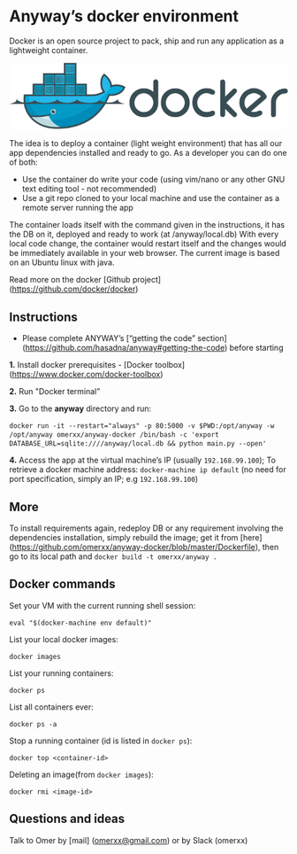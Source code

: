 Anyway’s docker environment
===========================

Docker is an open source project to pack, ship and run any application as a lightweight container.

 ![docker png](docker.png)

The idea is to deploy a container (light weight environment) that has all our app dependencies installed and ready to go.
As a developer you can do one of both:

* Use the container do write your code (using vim/nano or any other GNU text editing tool - not recommended)
* Use a git repo cloned to your local machine and use the container as a remote server running the app

The container loads itself with the command given in the instructions, it has the DB on it, deployed and ready to work (at /anyway/local.db)
With every local code change, the container would restart itself and the changes would be immediately available in your web browser.
The current image is based on an Ubuntu linux with java. 

Read more on the docker [Github project] (https://github.com/docker/docker)


Instructions
-----------------------
* Please complete ANYWAY’s [“getting the code” section] (https://github.com/hasadna/anyway#getting-the-code) before starting

**1.** Install docker prerequisites - [Docker toolbox] (https://www.docker.com/docker-toolbox)

**2.** Run "Docker terminal”

**3.** Go to the **anyway** directory and run:

    docker run -it --restart="always" -p 80:5000 -v $PWD:/opt/anyway -w /opt/anyway omerxx/anyway-docker /bin/bash -c 'export DATABASE_URL=sqlite:////anyway/local.db && python main.py --open'
**4.** Access the app at the virtual machine’s IP (usually `192.168.99.100`); 
To retrieve a docker machine address: `docker-machine ip default`
(no need for port specification, simply an IP; e.g `192.168.99.100`)


More
-----------------------
To install requirements again, redeploy DB or any requirement involving the dependencies installation, 
simply rebuild the image; get it from [here] (https://github.com/omerxx/anyway-docker/blob/master/Dockerfile), 
then go to its local path and `docker build -t omerxx/anyway .`

## Docker commands

Set your VM with the current running shell session: 

    eval "$(docker-machine env default)"


List your local docker images: 

    docker images
    
List your running containers: 
    
    docker ps
    
List all containers ever: 

    docker ps -a

Stop a running container (id is listed in `docker ps`): 

    docker top <container-id> 

Deleting an image(from `docker images`): 

    docker rmi <image-id>
 


Questions and ideas
-----------------
Talk to Omer by [mail] (omerxx@gmail.com) or by Slack (omerxx)

